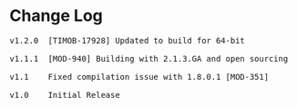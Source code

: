 # Change Log
<pre>
v1.2.0  [TIMOB-17928] Updated to build for 64-bit

v1.1.1	[MOD-940] Building with 2.1.3.GA and open sourcing
	
v1.1	Fixed compilation issue with 1.8.0.1 [MOD-351]

v1.0	Initial Release
